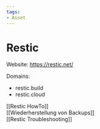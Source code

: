 ```yaml
---
tags:
- Asset
---
```

# Restic

Website: <https://restic.net/>

Domains:

- restic.build
- restic.cloud

[[Restic HowTo]]\
[[Wiederherstellung von Backups]]\
[[Restic Troubleshooting]]